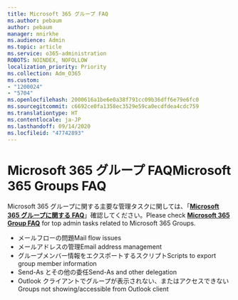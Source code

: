 ```yaml
---
title: Microsoft 365 グループ FAQ
ms.author: pebaum
author: pebaum
manager: mnirkhe
ms.audience: Admin
ms.topic: article
ms.service: o365-administration
ROBOTS: NOINDEX, NOFOLLOW
localization_priority: Priority
ms.collection: Adm_O365
ms.custom:
- "1200024"
- "5704"
ms.openlocfilehash: 2000616a1be6e0a38f791cc09b36dff6e79e6fc0
ms.sourcegitcommit: c6692ce0fa1358ec3529e59ca0ecdfdea4cdc759
ms.translationtype: HT
ms.contentlocale: ja-JP
ms.lasthandoff: 09/14/2020
ms.locfileid: "47742893"
---
```

# <a name="microsoft-365-groups-faq"></a><span data-ttu-id="f80da-102">Microsoft 365 グループ FAQ</span><span class="sxs-lookup"><span data-stu-id="f80da-102">Microsoft 365 Groups FAQ</span></span>

<span data-ttu-id="f80da-103">Microsoft 365 グループに関する主要な管理タスクに関しては、「**[Microsoft 365 グループに関する FAQ](https://aka.ms/M365GroupsFAQ)**」確認してください。</span><span class="sxs-lookup"><span data-stu-id="f80da-103">Please check **[Microsoft 365 Group FAQ](https://aka.ms/M365GroupsFAQ)** for top admin tasks related to Microsoft 365 Groups.</span></span>

- <span data-ttu-id="f80da-104">メールフローの問題</span><span class="sxs-lookup"><span data-stu-id="f80da-104">Mail flow issues</span></span>
- <span data-ttu-id="f80da-105">メールアドレスの管理</span><span class="sxs-lookup"><span data-stu-id="f80da-105">Email address management</span></span>
- <span data-ttu-id="f80da-106">グループメンバー情報をエクスポートするスクリプト</span><span class="sxs-lookup"><span data-stu-id="f80da-106">Scripts to export group member information</span></span>
- <span data-ttu-id="f80da-107">Send-As とその他の委任</span><span class="sxs-lookup"><span data-stu-id="f80da-107">Send-As and other delegation</span></span>
- <span data-ttu-id="f80da-108">Outlook クライアントでグループが表示されない、またはアクセスできない</span><span class="sxs-lookup"><span data-stu-id="f80da-108">Groups not showing/accessible from Outlook client</span></span>